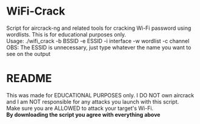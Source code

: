 # WiFi-Crack
Script for aircrack-ng and related tools for cracking Wi-Fi password using wordlists. This is for educational purposes only.</br>
Usage: ./wifi_crack -b BSSID -e ESSID -i interface -w wordlist -c channel</br>
OBS: The ESSID is unnecessary, just type whatever the name you want to see on the output</br>
<h1>README</h1>
<p> This was made for EDUCATIONAL PURPOSES only. I DO NOT own aircrack and I am NOT responsible for any attacks you launch with this script. </br>Make sure you are ALLOWED to attack your target's Wi-Fi.</br>
<b>By downloading the script you agree with everything above</b>
